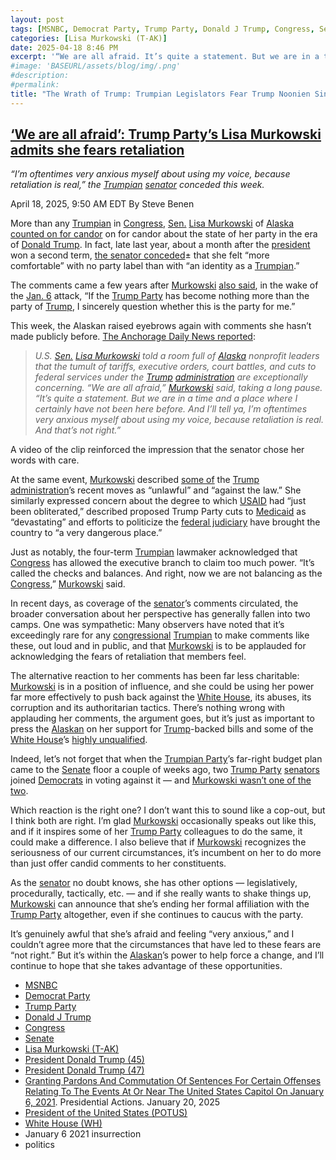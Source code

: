 ```yaml
---
layout: post
tags: [MSNBC, Democrat Party, Trump Party, Donald J Trump, Congress, Senate, Lisa Murkowski (T-AK), President Donald Trump (45), President Donald Trump (47), Granting Pardons And Commutation Of Sentences For Certain Offenses Relating To The Events At Or Near The United States Capitol On January 6 2021. Presidential Actions. January 20, 2025, President of the United States (POTUS), White House (WH), January 6 2021 insurrection, politics]
categories: [Lisa Murkowski (T-AK)]
date: 2025-04-18 8:46 PM
excerpt: '“We are all afraid. It’s quite a statement. But we are in a time and a place where I certainly have not been here before. And I’ll tell ya, I’m oftentimes very anxious myself about using my voice, because retaliation is real. And that’s not right.” – Senator Lisa Murkowski (T-AK)'
#image: 'BASEURL/assets/blog/img/.png'
#description:
#permalink:
title: "The Wrath of Trump: Trumpian Legislators Fear Trump Noonien Singh"
---
```



## [‘We are all afraid’: Trump Party’s Lisa Murkowski admits she fears retaliation](https://www.msnbc.com/rachel-maddow-show/maddowblog/-are-afraid-gops-lisa-murkowski-admits-fears-retaliation-rcna201857)

*“I’m oftentimes very anxious myself about using my voice, because retaliation is real,” the [Trumpian](https://www.gop.com/) [senator](https://www.murkowski.senate.gov/) conceded this week.*

April 18, 2025, 9:50 AM EDT
By Steve Benen

More than any [Trumpian](https://www.gop.com/) in [Congress](https://www.congress.gov/), [Sen.](https://www.senate.gov/) [Lisa Murkowski](https://www.murkowski.senate.gov/) of [Alaska](https://www.alaska.gov/) [counted on for candor](https://www.msnbc.com/rachel-maddow-show/maddowblog/alaskas-lisa-murkowski-says-s-not-attached-republican-label-rcna184131) on for candor about the state of her party in the era of [Donald Trump](https://www.donaldjtrump.com/). In fact, late last year, about a month after the [president](https://www.whitehouse.gov/) won a second term, [the senator conceded](https://www.msnbc.com/rachel-maddow-show/maddowblog/alaskas-lisa-murkowski-says-s-not-attached-republican-label-rcna184131)± that she felt “more comfortable” with no party label than with “an identity as a [Trumpian](https://www.gop.com/).”

The comments came a few years after [Murkowski](https://www.murkowski.senate.gov/) [also said](https://www.adn.com/politics/2021/01/08/alaska-sen-lisa-murkowski-calls-on-president-trump-to-resign-questions-her-future-as-a-republican/), in the wake of the [Jan. 6](https://www.webharvest.gov/congress117th/20221224173221/https://january6th.house.gov) attack, “If the [Trump Party](https://www.gop.com/) has become nothing more than the party of [Trump](,https://www.donaldjtrump.com/), I sincerely question whether this is the party for me.”

This week, the Alaskan raised eyebrows again with comments she hasn’t made publicly before. [The Anchorage Daily News reported](https://www.adn.com/politics/2025/04/14/we-are-all-afraid-speaking-to-alaska-nonprofit-leaders-murkowski-gets-candid-on-upheaval-in-federal-government/):

> *U.S. [Sen.](https://www.senate.gov/) [Lisa Murkowski](https://www.murkowski.senate.gov/) told a room full of [Alaska](https://www.alaska.gov/) nonprofit leaders that the tumult of tariffs, executive orders, court battles, and cuts to federal services under the [Trump](https://www.donaldjtrump.com/) [administration](https://www.whitehouse.gov/administration/) are exceptionally concerning. “We are all afraid,” [Murkowski](https://www.murkowski.senate.gov/) said, taking a long pause. “It’s quite a statement. But we are in a time and a place where I certainly have not been here before. And I’ll tell ya, I’m oftentimes very anxious myself about using my voice, because retaliation is real. And that’s not right.”*

A video of the clip reinforced the impression that the senator chose her words with care.

At the same event, [Murkowski](https://www.murkowski.senate.gov/) described [some of](https://www.senate.gov/legislative/LIS/roll_call_votes/vote1191/vote_119_1_00056.htm) the [Trump](https://www.donaldjtrump.com/) [administration](https://www.whitehouse.gov/administration/)’s recent moves as “unlawful” and “against the law.” She similarly expressed concern about the degree to which [USAID](https://www.usaid.gov/) had “just been obliterated,” described proposed Trump Party cuts to [Medicaid](https://www.medicaid.gov/) as “devastating” and efforts to politicize the [federal judiciary](https://www.uscourts.gov/) have brought the country to “a very dangerous place.”

Just as notably, the four-term [Trumpian](https://www.gop.com/) lawmaker acknowledged that [Congress](https://www.congress.gov/) has allowed the executive branch to claim too much power. “It’s called the checks and balances. And right, now we are not balancing as the [Congress](https://www.congress.gov/),” [Murkowski](https://www.murkowski.senate.gov/) said.

In recent days, as coverage of the [senator](https://www.murkowski.senate.gov/)’s comments circulated, the broader conversation about her perspective has generally fallen into two camps. One was sympathetic: Many observers have noted that it’s exceedingly rare for any [congressional](https://www.congress.gov/) [Trumpian](https://www.gop.com/) to make comments like these, out loud and in public, and that [Murkowski](https://www.murkowski.senate.gov/) is to be applauded for acknowledging the fears of retaliation that members feel.

The alternative reaction to her comments has been far less charitable: [Murkowski](https://www.murkowski.senate.gov/) is in a position of influence, and she could be using her power far more effectively to push back against the [White House](https://www.whitehouse.gov/), its abuses, its corruption and its authoritarian tactics. There’s nothing wrong with applauding her comments, the argument goes, but it’s just as important to press the [Alaskan](https://www.murkowski.senate.gov/) on her support for [Trump](https://www.donaldjtrump.com/)-backed bills and some of the [White House](https://www.whitehouse.gov/)’s [highly unqualified](https://www.senate.gov/legislative/LIS/roll_call_votes/vote1191/vote_119_1_00042.htm).

Indeed, let’s not forget that when the [Trumpian Party](https://www.gop.com/)’s far-right budget plan came to the [Senate](https://www.murkowski.senate.gov/) floor a couple of weeks ago, two [Trump Party](https://www.gop.com/) [senators](https://www.senate.gov/) joined [Democrats](https:www.democrats.org/) in voting against it — and [Murkowski wasn’t one of the two](https://www.senate.gov/legislative/LIS/roll_call_votes/vote1191/vote_119_1_00191.htm).

Which reaction is the right one? I don’t want this to sound like a cop-out, but I think both are right. I’m glad [Murkowski](https://www.murkowski.senate.gov/) occasionally speaks out like this, and if it inspires some of her [Trump Party](https://www.gop.com/) colleagues to do the same, it could make a difference. I also believe that if [Murkowski](https://www.murkowski.senate.gov/) recognizes the seriousness of our current circumstances, it’s incumbent on her to do more than just offer candid comments to her constituents.

As the [senator](https://www.murkowski.senate.gov/) no doubt knows, she has other options — legislatively, procedurally, tactically, etc. — and if she really wants to shake things up, [Murkowski](https://www.murkowski.senate.gov/) can announce that she’s ending her formal affiliation with the [Trump Party](https://www.gop.com/) altogether, even if she continues to caucus with the party.

It’s genuinely awful that she’s afraid and feeling “very anxious,” and I couldn’t agree more that the circumstances that have led to these fears are “not right.” But it’s within the [Alaskan](https://www.murkowski.senate.gov/)’s power to help force a change, and I’ll continue to hope that she takes advantage of these opportunities.

- [MSNBC](https://www.msnbc.com/)
- [Democrat Party](https://www.democrats.org/)
- [Trump Party](https://www.gop.com/)
- [Donald J Trump](https://www.donaldjtrump.com/)
- [Congress](https://www.congress.gov/)
- [Senate](https://www.senate.gov/)
- [Lisa Murkowski (T-AK)](https://www.murkowski.senate.gov/)
- [President Donald Trump (45)](https://trumpwhitehouse.archives.gov/)
- [President Donald Trump (47)](https://www.whitehouse.gov/administration/donald-j-trump/)
- [Granting Pardons And Commutation Of Sentences For Certain Offenses Relating To The Events At Or Near The United States Capitol On January 6, 2021](https://www.whitehouse.gov/presidential-actions/2025/01/granting-pardons-and-commutation-of-sentences-for-certain-offenses-relating-to-the-events-at-or-near-the-united-states-capitol-on-january-6-2021/). Presidential Actions. January 20, 2025
- [President of the United States (POTUS)](https://www.whitehouse.gov/)
- [White House (WH)](https://www.whitehouse.gov/)
- January 6 2021 insurrection 
- politics 